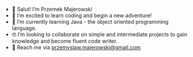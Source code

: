 - 🫡 Salut! I’m Przemek Majerowski
- 🤯 I’m excited to learn coding and begin a new adventure!
- 🤔 I’m currently learning Java - the object oriented programming language.
- 🤓 I’m looking to collaborate on simple and intermediate projects to gain knowledge and become fluent code writer.
- 🥸 Reach me via przemyslaw.majerowski@gmail.com

<!---
pmajerowski/pmajerowski is a ✨ special ✨ repository because its `README.md` (this file) appears on your GitHub profile.
You can click the Preview link to take a look at your changes.
--->
